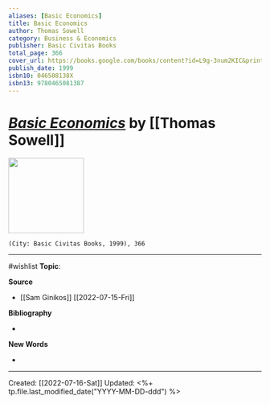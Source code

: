 ```yaml
---
aliases: [Basic Economics]
title: Basic Economics
author: Thomas Sowell
category: Business & Economics
publisher: Basic Civitas Books
total_page: 366
cover_url: https://books.google.com/books/content?id=L9g-3num2KIC&printsec=frontcover&img=1&zoom=1&source=gbs_api
publish_date: 1999
isbn10: 046508138X
isbn13: 9780465081387
---
```

# *[Basic Economics]()* by [[Thomas Sowell]]

<img src="https://books.google.com/books/content?id=L9g-3num2KIC&printsec=frontcover&img=1&zoom=1&source=gbs_api" width=150>

`(City: Basic Civitas Books, 1999), 366`



--- 
#wishlist
**Topic**: 

**Source**
- [[Sam Ginikos]] [[2022-07-15-Fri]]


**Bibliography**

- 

**New Words**

- 

---
Created: [[2022-07-16-Sat]]
Updated: <%+ tp.file.last_modified_date("YYYY-MM-DD-ddd") %>
